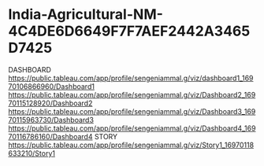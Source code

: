 # India-Agricultural-NM-4C4DE6D6649F7F7AEF2442A3465D7425
DASHBOARD
https://public.tableau.com/app/profile/sengeniammal.g/viz/dashboard1_16970106866960/Dashboard1
https://public.tableau.com/app/profile/sengeniammal.g/viz/Dashboard2_16970115128920/Dashboard2
https://public.tableau.com/app/profile/sengeniammal.g/viz/Dashboard3_16970115963730/Dashboard3
https://public.tableau.com/app/profile/sengeniammal.g/viz/Dashboard4_16970116786160/Dashboard4
STORY
https://public.tableau.com/app/profile/sengeniammal.g/viz/Story1_16970118633210/Story1
